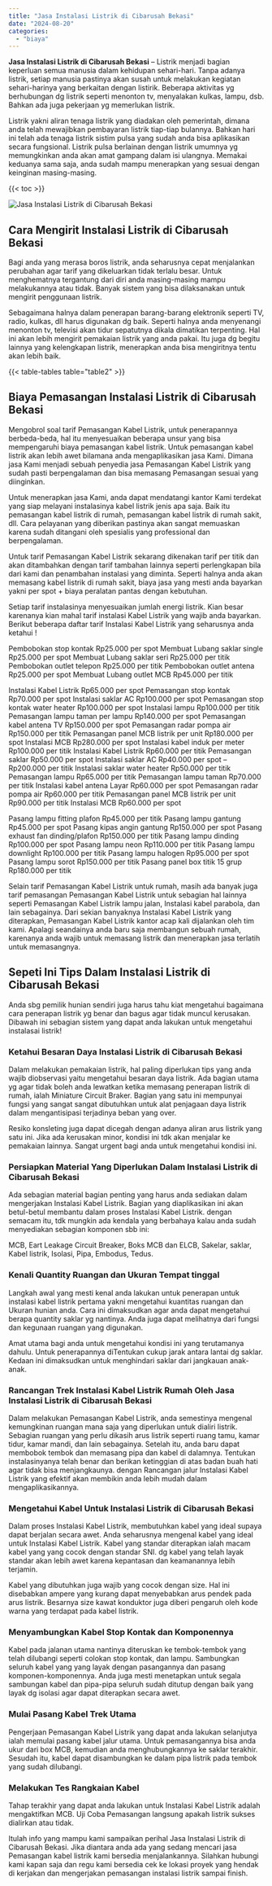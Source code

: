 ```yaml
---
title: "Jasa Instalasi Listrik di Cibarusah Bekasi"
date: "2024-08-20"
categories: 
  - "biaya"
---
```


**Jasa Instalasi Listrik di Cibarusah Bekasi** – Listrik menjadi bagian keperluan semua manusia dalam kehidupan sehari-hari. Tanpa adanya listrik, setiap manusia pastinya akan susah untuk melakukan kegiatan sehari-harinya yang berkaitan dengan listirik. Beberapa aktivitas yg berhubungan dg listrik seperti menonton tv, menyalakan kulkas, lampu, dsb. Bahkan ada juga pekerjaan yg memerlukan listrik.

Listrik yakni aliran tenaga listrik yang diadakan oleh pemerintah, dimana anda telah mewajibkan pembayaran listrik tiap-tiap bulannya. Bahkan hari ini telah ada tenaga listrik sistim pulsa yang sudah anda bisa aplikasikan secara fungsional. Listrik pulsa berlainan dengan listrik umumnya yg memungkinkan anda akan amat gampang dalam isi ulangnya. Memakai keduanya sama saja, anda sudah mampu menerapkan yang sesuai dengan keinginan masing-masing.

{{< toc >}}

![Jasa Instalasi Listrik di Cibarusah Bekasi](/images/instalasi-listrik-murah27.png)

## Cara Mengirit Instalasi Listrik di Cibarusah Bekasi

Bagi anda yang merasa boros listrik, anda seharusnya cepat menjalankan perubahan agar tarif yang dikeluarkan tidak terlalu besar. Untuk menghematnya tergantung dari diri anda masing-masing mampu melakukannya atau tidak. Banyak sistem yang bisa dilaksanakan untuk mengirit penggunaan listrik.

Sebagaimana halnya dalam penerapan barang-barang elektronik seperti TV, radio, kulkas, dll harus digunakan dg baik. Seperti halnya anda menyenangi menonton tv, televisi akan tidur sepatutnya dikala dimatikan terpenting. Hal ini akan lebih mengirit pemakaian listrik yang anda pakai. Itu juga dg begitu lainnya yang kelengkapan listrik, menerapkan anda bisa mengiritnya tentu akan lebih baik.

{{< table-tables table="table2" >}}

## Biaya Pemasangan Instalasi Listrik di Cibarusah Bekasi

Mengobrol soal tarif Pemasangan Kabel Listrik, untuk penerapannya berbeda-beda, hal itu menyesuaikan beberapa unsur yang bisa mempengaruhi biaya pemasangan kabel listrik. Untuk pemasangan kabel listrik akan lebih awet bilamana anda mengaplikasikan jasa Kami. Dimana jasa Kami menjadi sebuah penyedia jasa Pemasangan Kabel Listrik yang sudah pasti berpengalaman dan bisa memasang Pemasangan sesuai yang diinginkan.

Untuk menerapkan jasa Kami, anda dapat mendatangi kantor Kami terdekat yang siap melayani instalasinya kabel listrik jenis apa saja. Baik itu pemasangan kabel listrik di rumah, pemasangan kabel listrik di rumah sakit, dll. Cara pelayanan yang diberikan pastinya akan sangat memuaskan karena sudah ditangani oleh spesialis yang professional dan berpengalaman.

Untuk tarif Pemasangan Kabel Listrik sekarang dikenakan tarif per titik dan akan ditambahkan dengan tarif tambahan lainnya seperti perlengkapan bila dari kami dan penambahan instalasi yang diminta. Seperti halnya anda akan memasang kabel listrik di rumah sakit, biaya jasa yang mesti anda bayarkan yakni per spot + biaya peralatan pantas dengan kebutuhan.

Setiap tarif instalasinya menyesuaikan jumlah energi listrik. Kian besar karenanya kian mahal tarif instalasi Kabel Listrik yang wajib anda bayarkan. Berikut beberapa daftar tarif Instalasi Kabel Listrik yang seharusnya anda ketahui !

Pembobokan stop kontak Rp25.000 per spot Membuat Lubang saklar single Rp25.000 per spot Membuat Lubang saklar seri Rp25.000 per titik Pembobokan outlet telepon Rp25.000 per titik Pembobokan outlet antena Rp25.000 per spot Membuat Lubang outlet MCB Rp45.000 per titik

Instalasi Kabel Listrik Rp65.000 per spot Pemasangan stop kontak Rp70.000 per spot Instalasi saklar AC Rp100.000 per spot Pemasangan stop kontak water heater Rp100.000 per spot Instalasi lampu Rp100.000 per titik Pemasangan lampu taman per lampu Rp140.000 per spot Pemasangan kabel antena TV Rp150.000 per spot Pemasangan radar pompa air Rp150.000 per titik Pemasangan panel MCB listrik per unit Rp180.000 per spot Instalasi MCB Rp280.000 per spot Instalasi kabel induk per meter Rp100.000 per titik Instalasi Kabel Listrik Rp60.000 per titik Pemasangan saklar Rp50.000 per spot Instalasi saklar AC Rp40.000 per spot – Rp200.000 per titik Instalasi saklar water heater Rp50.000 per titik Pemasangan lampu Rp65.000 per titik Pemasangan lampu taman Rp70.000 per titik Instalasi kabel antena Layar Rp60.000 per spot Pemasangan radar pompa air Rp60.000 per titik Pemasangan panel MCB listrik per unit Rp90.000 per titik Instalasi MCB Rp60.000 per spot

Pasang lampu fitting plafon Rp45.000 per titik Pasang lampu gantung Rp45.000 per spot Pasang kipas angin gantung Rp150.000 per spot Pasang exhaust fan dinding/plafon Rp150.000 per titik Pasang lampu dinding Rp100.000 per spot Pasang lampu neon Rp110.000 per titik Pasang lampu downlight Rp100.000 per titik Pasang lampu halogen Rp95.000 per spot Pasang lampu sorot Rp150.000 per titik Pasang panel box titik 15 grup Rp180.000 per titik

Selain tarif Pemasangan Kabel Listrik untuk rumah, masih ada banyak juga tarif pemasangan Pemasangan Kabel Listrik untuk sebagian hal lainnya seperti Pemasangan Kabel Listrik lampu jalan, Instalasi kabel parabola, dan lain sebagainya. Dari sekian banyaknya Instalasi Kabel Listrik yang diterapkan, Pemasangan Kabel Listrik kantor acap kali dijalankan oleh tim kami. Apalagi seandainya anda baru saja membangun sebuah rumah, karenanya anda wajib untuk memasang listrik dan menerapkan jasa terlatih untuk memasangnya.

## Sepeti Ini Tips Dalam Instalasi Listrik di Cibarusah Bekasi


Anda sbg pemilik hunian sendiri juga harus tahu kiat mengetahui bagaimana cara penerapan listrik yg benar dan bagus agar tidak muncul kerusakan. Dibawah ini sebagian sistem yang dapat anda lakukan untuk mengetahui instalasai listrik!

### Ketahui Besaran Daya Instalasi Listrik di Cibarusah Bekasi

Dalam melakukan pemakaian listrik, hal paling diperlukan tips yang anda wajib diobservasi yaitu mengetahui besaran daya listrik. Ada bagian utama yg agar tidak boleh anda lewatkan ketika memasang penerapan listrik di rumah, ialah Miniature Circuit Braker. Bagian yang satu ini mempunyai fungsi yang sangat sangat dibutuhkan untuk alat penjagaan daya listrik dalam mengantisipasi terjadinya beban yang over.

Resiko konsleting juga dapat dicegah dengan adanya aliran arus listrik yang satu ini. Jika ada kerusakan minor, kondisi ini tdk akan menjalar ke pemakaian lainnya. Sangat urgent bagi anda untuk mengetahui kondisi ini.

### Persiapkan Material Yang Diperlukan Dalam Instalasi Listrik di Cibarusah Bekasi

Ada sebagian material bagian penting yang harus anda sediakan dalam mengerjakan Instalasi Kabel Listrik. Bagian yang diaplikasikan ini akan betul-betul membantu dalam proses Instalasi Kabel Listrik. dengan semacam itu, tdk mungkin ada kendala yang berbahaya kalau anda sudah menyediakan sebagian komponen sbb ini:

MCB, Eart Leakage Circuit Breaker, Boks MCB dan ELCB, Sakelar, saklar, Kabel listrik, Isolasi, Pipa, Embodus, Tedus.

### Kenali Quantity Ruangan dan Ukuran Tempat tinggal

Langkah awal yang mesti kenal anda lakukan untuk penerapan untuk instalasi kabel listrik pertama yakni mengetahui kuantitas ruangan dan Ukuran hunian anda. Cara ini dimaksudkan agar anda dapat mengetahui berapa quantity saklar yg nantinya. Anda juga dapat melihatnya dari fungsi dan kegunaan ruangan yang digunakan.

Amat utama bagi anda untuk mengetahui kondisi ini yang terutamanya dahulu. Untuk penerapannya diTentukan cukup jarak antara lantai dg saklar. Kedaan ini dimaksudkan untuk menghindari saklar dari jangkauan anak-anak.

### Rancangan Trek Instalasi Kabel Listrik Rumah Oleh Jasa Instalasi Listrik di Cibarusah Bekasi

Dalam melakukan Pemasangan Kabel Listrik, anda semestinya mengenal kemungkinan ruangan mana saja yang diperlukan untuk dialiri listrik. Sebagian ruangan yang perlu dikasih arus listrik seperti ruang tamu, kamar tidur, kamar mandi, dan lain sebagainya. Setelah itu, anda baru dapat membobok tembok dan memasang pipa dan kabel di dalamnya. Tentukan instalasinyanya telah benar dan berikan ketinggian di atas badan buah hati agar tidak bisa menjangkaunya. dengan Rancangan jalur Instalasi Kabel Listrik yang efektif akan membikin anda lebih mudah dalam mengaplikasikannya.

### Mengetahui Kabel Untuk Instalasi Listrik di Cibarusah Bekasi

Dalam proses Instalasi Kabel Listrik, membutuhkan kabel yang ideal supaya dapat berjalan secara awet. Anda seharusnya mengenal kabel yang ideal untuk Instalasi Kabel Listrik. Kabel yang standar diterapkan ialah macam kabel yang yang cocok dengan standar SNI. dg kabel yang telah layak standar akan lebih awet karena kepantasan dan keamanannya lebih terjamin.

Kabel yang dibutuhkan juga wajib yang cocok dengan size. Hal ini disebabkan ampere yang kurang dapat menyebabkan arus pendek pada arus listrik. Besarnya size kawat konduktor juga diberi pengaruh oleh kode warna yang terdapat pada kabel listrik.

### Menyambungkan Kabel Stop Kontak dan Komponennya

Kabel pada jalanan utama nantinya diteruskan ke tembok-tembok yang telah dilubangi seperti colokan stop kontak, dan lampu. Sambungkan seluruh kabel yang yang layak dengan pasangannya dan pasang komponen-komponennya. Anda juga mesti menetapkan untuk segala sambungan kabel dan pipa-pipa seluruh sudah ditutup dengan baik yang layak dg isolasi agar dapat diterapkan secara awet.

### Mulai Pasang Kabel Trek Utama

Pengerjaan Pemasangan Kabel Listrik yang dapat anda lakukan selanjutya ialah memulai pasang kabel jalur utama. Untuk pemasangannya bisa anda ukur dari box MCB, kemudian anda menghubungkannya ke saklar terakhir. Sesudah itu, kabel dapat disambungkan ke dalam pipa listrik pada tembok yang sudah dilubangi.

### Melakukan Tes Rangkaian Kabel

Tahap terakhir yang dapat anda lakukan untuk Instalasi Kabel Listrik adalah mengaktifkan MCB. Uji Coba Pemasangan langsung apakah listrik sukses dialirkan atau tidak.

Itulah info yang mampu kami sampaikan perihal Jasa Instalasi Listrik di Cibarusah Bekasi. Jika diantara anda ada yang sedang mencari jasa Pemasangan kabel listrik kami bersedia menjalankannya. Silahkan hubungi kami kapan saja dan regu kami bersedia cek ke lokasi proyek yang hendak di kerjakan dan mengerjakan pemasangan instalasi listrik sampai finish.
